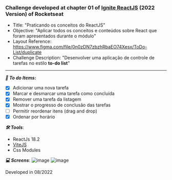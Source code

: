 ### Challenge developed at chapter 01 of [Ignite ReactJS](https://www.rocketseat.com.br/ignite) (2022 Version) of Rocketseat

 - Title: "Praticando os conceitos do ReactJS"
 - Objective: "Aplicar todos os conceitos e conteúdos sobre React que foram apresentados durante o módulo"
 - Layout Reference: https://www.figma.com/file/0n0zDN7zbzhRbaEO74Xesx/ToDo-List/duplicate
 - Challenge Description: "Desenvolver uma aplicação de controle de tarefas no estilo **to-do list**"
----

***:checkered_flag: To do Items:***
 - [x] Adicionar uma nova tarefa
 - [x] Marcar e desmarcar uma tarefa como concluída
 - [x] Remover uma tarefa da listagem
 - [x] Mostrar o progresso de conclusão das tarefas
 - [ ] Permitir reordenar itens (drag and drop)
 - [x] Ordenar por horário

***🛠 Tools***:
 - ReactJs 18.2
 - [ViteJS](https://vitejs.dev/)
 - Css Modules

***:computer: Screens***:
![image](https://user-images.githubusercontent.com/45896324/184504659-80a70dba-15c8-4bd3-97a9-4b3c6d6c3018.png)
![image](https://user-images.githubusercontent.com/45896324/184504694-702b0e94-03df-4761-8246-03afc9aac217.png)

Developed in 08/2022
